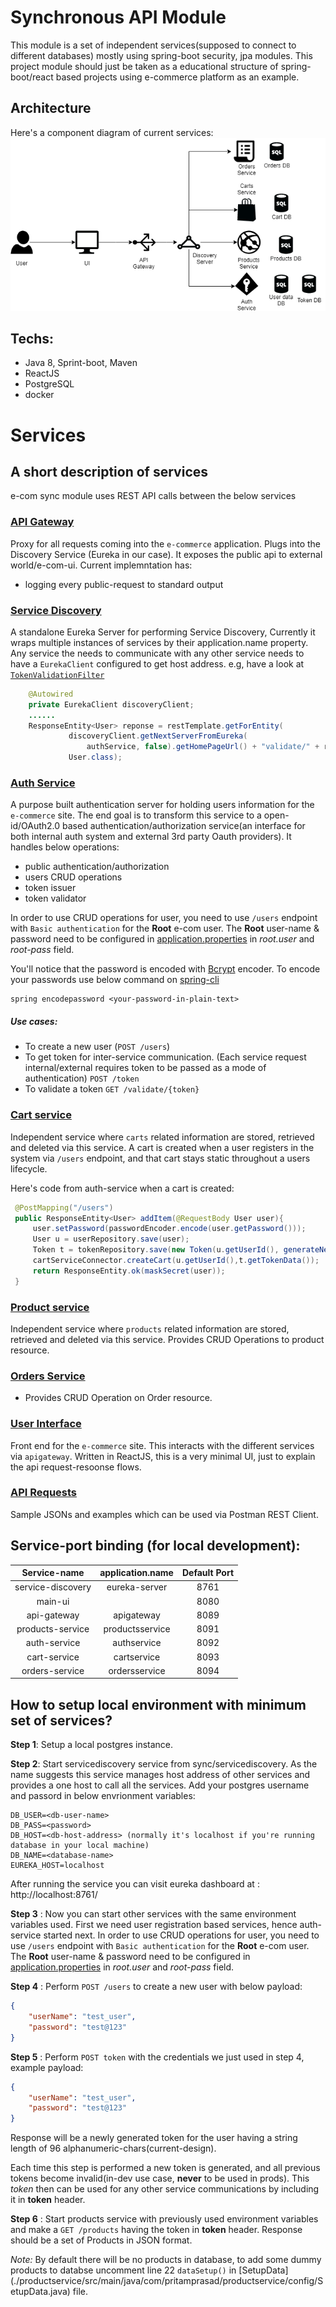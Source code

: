 # Synchronous API Module

This module is a set of independent services(supposed to connect to different databases) mostly using spring-boot security, jpa modules.
This project module should just be taken as a educational structure of spring-boot/react based projects using e-commerce platform as an example.


## Architecture
Here's a component diagram of current services:
<img src="./architecture/architecture.png" alt="architeture" />

## Techs:
- Java 8, Sprint-boot, Maven
- ReactJS 
- PostgreSQL
- docker

# Services
## A short description of services
e-com sync module uses REST API calls between the below services

### [API Gateway](./apigateway)
   Proxy for all requests coming into the `e-commerce` application. Plugs into the Discovery Service (Eureka in our case).
   It exposes the public api to external world/e-com-ui. Current implemntation has:
   - logging every public-request to standard output
   
### [Service Discovery](./servicediscovery) 
   A standalone Eureka Server for performing Service Discovery, Currently it wraps multiple instances of services by their application.name property.
   Any service the needs to communicate with any other service needs to have a `EurekaClient` configured to get host address. e.g, have a look at [`TokenValidationFilter`](./cartservice/src/main/java/com/pritamprasad/cartservice/config/TokenValidationFilter.java)
   ``` java
       @Autowired
       private EurekaClient discoveryClient;
       ......
       ResponseEntity<User> reponse = restTemplate.getForEntity(
                discoveryClient.getNextServerFromEureka(
                    authService, false).getHomePageUrl() + "validate/" + req.getHeader("token"),
                User.class);
   ```
### [Auth Service](./authservice) 
   A purpose built authentication server for holding users information for the `e-commerce` site. The end goal is to transform this service to a open-id/OAuth2.0 based authentication/authorization service(an interface for both internal auth system and external 3rd party Oauth providers).
   It handles below operations: 
   - public authentication/authorization
   - users CRUD operations
   - token issuer
   - token validator
   
   In order to use CRUD operations for user, you need to use `/users` endpoint with `Basic authentication` for the **Root** e-com user. The **Root** user-name & password need to be configured in [application.properties](./authservice/src/main/resources/application.properties) in *root.user* and *root-pass* field. 
   
   You'll notice that the password is encoded with [Bcrypt](https://en.wikipedia.org/wiki/Bcrypt) encoder. To encode your passwords use below command on [spring-cli](https://search.maven.org/classic/#search%7Cga%7C1%7Ca%3A%22spring-boot-cli%22)
   ```
   spring encodepassword <your-password-in-plain-text>   
   ```
##### Use cases:
 - To create a new user (`POST /users`)
 - To get token for inter-service communication. (Each service request internal/external requires token to be passed as a mode of authentication) `POST /token`
 - To validate a token `GET /validate/{token}`
  
### [Cart service](./cartservice) 
   Independent service where `carts` related information are stored, retrieved and deleted via this service.
   A cart is created when a user registers in the system via `/users` endpoint, and that cart stays static throughout a users lifecycle.
   
   Here's code from auth-service when a cart is created:
   ```java
    @PostMapping("/users")
    public ResponseEntity<User> addItem(@RequestBody User user){
        user.setPassword(passwordEncoder.encode(user.getPassword()));
        User u = userRepository.save(user);
        Token t = tokenRepository.save(new Token(u.getUserId(), generateNewToken(), System.currentTimeMillis()));
        cartServiceConnector.createCart(u.getUserId(),t.getTokenData());
        return ResponseEntity.ok(maskSecret(user));
    }
   ```
   
### [Product service](./productservice)
   Independent service where `products` related information are stored, retrieved and deleted via this service.
   Provides CRUD Operations to product resource.
   
### [Orders Service](./ordersservice)
   - Provides CRUD Operation on Order resource.
   
### [User Interface](./main-ui)
   Front end for the `e-commerce` site. This interacts with the different services via `apigateway`.
   Written in ReactJS, this is a very minimal UI, just to explain the api request-resoonse flows.

### [API Requests](./postman) 
   Sample JSONs and examples which can be used via Postman REST Client.
   
   
## Service-port binding (for local development):
| Service-name       | application.name | Default Port |
| :----------------: | :--------------: | :----------: | 
| service-discovery  | eureka-server    | 8761         |
| main-ui            | <host-address>   | 8080         |
| api-gateway        | apigateway       | 8089         |
| products-service   | productsservice  | 8091         |
| auth-service       | authservice      | 8092         |
| cart-service       | cartservice      | 8093         |
| orders-service     | ordersservice    | 8094         |


## How to setup local environment with minimum set of services?
**Step 1**: Setup a local postgres instance.

**Step 2**: Start servicediscovery service from sync/servicediscovery. As the name suggests this service manages host address of other services and provides a one host to call all the services.
Add your postgres username and passord in below envrionment variables:
```
DB_USER=<db-user-name>
DB_PASS=<password>
DB_HOST=<db-host-address> (normally it's localhost if you're running database in your local machine)
DB_NAME=<database-name>
EUREKA_HOST=localhost
```
After running the service you can visit eureka dashboard at : http://localhost:8761/

**Step 3** : Now you can start other services with the same environment variables used. First we need user registration based services, hence auth-service started next.
In order to use CRUD operations for user, you need to use `/users` endpoint with `Basic authentication` for the **Root** e-com user. The **Root** user-name & password need to be configured in [application.properties](./authservice/src/main/resources/application.properties) in *root.user* and *root-pass* field.

**Step 4** : Perform `POST /users` to create a new user with below payload:
```json
{
	"userName": "test_user",
	"password": "test@123"
}
```

**Step 5** : Perform `POST token` with the credentials we just used in step 4, example payload:
```json
{
	"userName": "test_user",
	"password": "test@123"
}
```
Response will be a newly generated token for the user having a string length of 96 alphanumeric-chars(current-design).

Each time this step is performed a new token is generated, and all previous tokens become invalid(in-dev use case, **never** to be used in prods).
This *token* then can be used for any other service communications by including it in **token** header.

**Step 6** : Start products service with previously used environment variables and make a `GET /products` having the token in **token** header. Response should be a set of Products in JSON format.

*Note:* By default there will be no products in database, to add some dummy products to databse uncomment line 22 `dataSetup()` in [SetupData] (./productservice/src/main/java/com/pritamprasad/productservice/config/SetupData.java) file.
